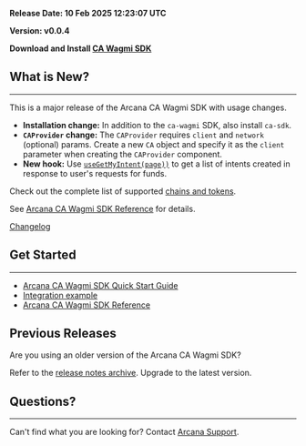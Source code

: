 **Release Date: 10 Feb 2025 12:23:07 UTC**

**Version: v0.0.4**

**Download and Install [CA Wagmi SDK](../../ca/ca-sdk-installation/)**

## What is New?

______________________________________________________________________

This is a major release of the Arcana CA Wagmi SDK with usage changes.

- **Installation change:** In addition to the `ca-wagmi` SDK, also install `ca-sdk`.
- **`CAProvider` change:** The `CAProvider` requires `client` and `network` (optional) params. Create a new `CA` object and specify it as the `client` parameter when creating the `CAProvider` component.
- **New hook:** Use [`useGetMyIntent(page))`](https://ca-wagmi-sdk-ref-guide.netlify.app/functions/usegetmyintents) to get a list of intents created in response to user's requests for funds.

Check out the complete list of supported [chains and tokens](../../web3-stack/ca_stack/).

See [Arcana CA Wagmi SDK Reference](https://ca-wagmi-sdk-ref-guide.netlify.app/) for details.

[Changelog](https://github.com/arcana-network/ca-wagmi/releases/latest)

## Get Started

______________________________________________________________________

- [Arcana CA Wagmi SDK Quick Start Guide](../../quick-start/ca-wagmi-quick-start/)
- [Integration example](https://github.com/arcana-network/ca-wagmi-example)
- [Arcana CA Wagmi SDK Reference](https://ca-wagmi-sdk-ref-guide.netlify.app/)

## Previous Releases

Are you using an older version of the Arcana CA Wagmi SDK?

Refer to the [release notes archive](../archives/ca-index/). Upgrade to the latest version.

## Questions?

______________________________________________________________________

Can't find what you are looking for? Contact [Arcana Support](../../support/).
